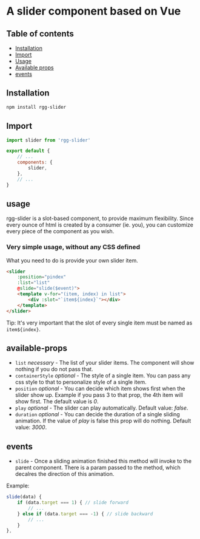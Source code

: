 # A slider component based on Vue
## Table of contents
- [Installation](#installation)
- [Import](#import)
- [Usage](#usage)
- [Available props](#available-props)
- [events](#events)
## Installation
```bash
npm install rgg-slider
```
## Import
```js
import slider from 'rgg-slider'

export default {
    // ...
    components: {
        slider,
    },
    // ...
}
```
## usage
rgg-slider is a slot-based component, to provide maximum flexibility.
Since every ounce of html is created by a consumer (ie. you), you can customize every piece of the component as you wish.
### Very simple usage, without any CSS defined
What you need to do is provide your own slider item.
```html
<slider
    :position="pindex"
    :list="list"
    @slide="slide($event)">
    <template v-for="(item, index) in list">
        <div :slot="`item${index}`"></div>
    </template>
</slider>
```
Tip: It's very important that the slot of every single item must be named as `item${index}`.
## available-props
- `list` _necessary_  - The list of your slider items. The component will show nothing if you do not pass that.
- `containerStyle` _optional_ - The style of a single item. You can pass any css style to that to personalize style of a single item. 
- `position` _optional_ - You can decide which item shows first when the slider show up. Example if you pass 3 to that prop, the 4th item will show first. The default value is _0_.
- `play` _optional_ - The slider can play automatically. Default value: _false_.
- `duration` _optional_ - You can decide the duration of a single sliding animation. If the value of _play_ is false this prop will do nothing. Default value: _3000_.
## events
- `slide` - Once a sliding animation finished this method will invoke to the parent component. There is a param passed to the method, which decalres the direction of this animation.

Example: 
```js
slide(data) {
    if (data.target === 1) { // slide forward
        // ...
    } else if (data.target === -1) { // slide backward
        // ...
    }
},
```
